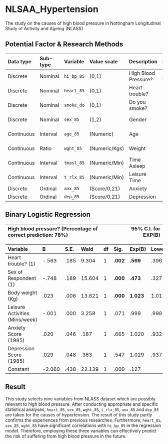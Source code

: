# NLSAA_Hypertension

The study on the causes of high blood pressure in Nottingham Longitudinal Study of Activity and Ageing (NLASS)

## Potential Factor & Research Methods

Data type |	Sub-type | Variable |	Value scale |	Description | Method | Sig.
:-|:-|:-|:-|:-|:-|:-
Discrete | Nominal | `hi_bp_85` |	(0,1) |	High Blood Pressure? | Dependent variable|
Discrete | Nominal | `heart_85`	| (0,1)	| Heart trouble? | Chi-squared | **0.002**
Discrete | Nominal | `smoke_do`	| (0,1)	| Do you smoke? | Chi-squared | 0.063
Discrete | Nominal | `sex_85`	| (1,2)	| Gender | Chi-squared | **0.001**
Continuous | Interval |	`age_85` | (Numeric) | Age | KS → MW-U | 0.977
Continuous | Ratio | `wght_85` | (Numeric/Kgs) | Weight | KS → MW-U | **0.009**
Continuous | Interval | `tmasl_85`	| (Numeric/Min) |	Time Asleep | KS → MW-U | 0.278
Continuous | Interval | `t_rlx_85`	| (Numeric/Min) |	Leisure Time | KS → MW-U | **0.046**
Discrete | Ordinal | `anx_85` | (Score/0,21) | Anxiety | MW-U | **0.031**
Discrete | Ordinal | `dep_85` |	(Score/0,21) | Depression | MW-U | **0.013**

## Binary Logistic Regression

High blood pressure? (Percentage of correct prediction: 78%) | | | | | | 95% C.I. for EXP(B)
:-|-|-|-|-|-|-:

Variable | B | S.E. | Wald | df | Sig. | **Exp(B)** | Lower | Upper
:-|:-|:-|:-|:-|:-|:-|:-|:-
Heart trouble? (1) | -.563 | .185 | 9.304 | 1 | **.002** | **.569** | .396 | .818
Sex of Respondent (1) | -.748 | .189 | 15.604 | 1 | **.000** | **.473** | .327 | .686
Body weight (Kg) | .023 | .006 | 13.821 | 1 | **.000** | **1.023** | 1.011 | 1.036
Leisure Activities (Mins/week) | -.001 | .000 | 3.258 | 1 | .071 | .999 | .998 | 1.000
Anxiety Score (1985) | .020 | .046 | .187 | 1 | .665 | 1.020 | .932 | 1.116
Depression Score (1985) | .029 | .048 | .363 | 1 | .547 | 1.029 | .937 | 1.131
Constant | -2.060 | .438 | 22.139 | 1 | .000 | .127 |  | 

## Result

This study selects nine variables from NLASS dataset which are possibly relevant to high blood pressure. After conducting appropriate and specific statistical analyses, `heart_85`, `sex_85`, `wght_85`, `t_rlx_85`, `anx_85` and `dep_85` are taken for the causes of hypertension. The result of this study partly confirms the experiences from previous researches. Furthermore, `heart_85`, `sex_85`, `wght_85` have significant correlations with `hi_bp_85` in the regression model. Therefore, employing these three variables can effectively predict the risk of suffering from high blood pressure in the future.
